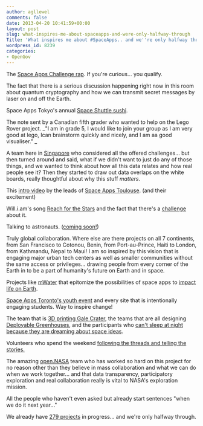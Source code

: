 ```yaml
---
author: agllewel
comments: false
date: 2013-04-20 10:41:59+00:00
layout: post
slug: what-inspires-me-about-spaceapps-and-were-only-halfway-through
Title: 'What inspires me about #SpaceApps.. and we''re only halfway through. '
wordpress_id: 8239
categories:
- OpenGov
---
```


The [Space Apps Challenge rap](http://www.youtube.com/watch?feature=player_embedded&v=jmHgN9VE9OY). If you're curious... you qualify.

The fact that there is a serious discussion happening right now in this room about quantum cryptography and how we can transmit secret messages by laser on and off the Earth.

Space Apps Tokyo's annual [Space Shuttle sushi](http://www.flickr.com/photos/akikoyana/8664275553/in/pool-2203925@N21/).

The note sent by a Canadian fifth grader who wanted to help on the Lego Rover project. _"I am in grade 5, I would like to join your group as I am very good at lego, Ican brainstorm quickly and nicely, and I am aa good visualiser." _

A team here in [Singapore](http://spaceappschallenge.org/location/singapore/) who considered all the offered challenges... but then turned around and said, what if we didn't want to just do any of those things, and we wanted to think about how all this data relates and how real people see it? Then they started to draw out data overlaps on the white boards, really thoughtful about why this stuff _matters_.

This [intro video](http://www.youtube.com/watch?v=dIGBukIr0hc&feature=youtu.be) by the leads of [Space Apps Toulouse](http://spaceappschallenge.org/location/toulouse/). (and their excitement)

Will.i.am's song [Reach for the Stars](http://en.wikipedia.org/wiki/Reach_for_the_Stars_(will.i.am_song)) and the fact that there's a [challenge](http://spaceappschallenge.org/challenge/reach-stars/) about it.

Talking to astronauts. ([coming soon!](http://open.nasa.gov/blog/2013/04/18/spaceapps-hangouts/))

Truly global collaboration. Where else are there projects on all 7 continents, from San Francisco to Cotonou, Benin, from Port-au-Prince, Haiti to London, from Kathmandu, Nepal to Maui! I am so inspired by this vision that is engaging major urban tech centers as well as smaller communities without the same access or privileges... drawing people from every corner of the Earth in to be a part of humanity's future on Earth and in space.

Projects like [mWater](http://mwater.co/) that epitomize the possibilities of space apps to [impact life on Earth](http://spaceappschallenge.org/challenge/predicting-water-contamination/).

[Space Apps Toronto's youth event](http://spaceappstoronto.com/youth.html) and every site that is intentionally engaging students. Way to inspire change!

The team that is [3D printing Gale Crater](https://twitter.com/ingenology/status/325430785018560512/photo/1), the teams that are all designing [Deployable Greenhouses](http://spaceappschallenge.org/challenge/deployable-greenhouse/#hackpad), and the participants who [can't sleep at night because they are dreaming about space ideas](https://twitter.com/JohnnyDiggz/status/325428924668588032).

Volunteers who spend the weekend [following the threads and telling the stories.](http://storify.com/heatherleson/space-app-snapshots)

The amazing [open.NASA](http://open.nasa.gov/) team who has worked so hard on this project for no reason other than they believe in mass collaboration and what we can do when we work together... and that data transparency, participatory exploration and real collaboration really is vital to NASA's exploration mission.

All the people who haven't even asked but already start sentences "when we do it next year..."

We already have [279 projects](http://spaceappschallenge.org/projects/) in progress... and we're only halfway through.
